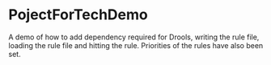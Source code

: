 # PojectForTechDemo
A demo of how to add dependency required for Drools, writing the rule file, loading the rule file and hitting the rule. Priorities of the rules have also been set.
